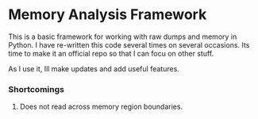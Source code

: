 # Memory Analysis Framework

This is a basic framework for working with raw dumps 
and memory in Python.  I have re-written this code 
several times on several occasions.  Its time to make
it an official repo so that I can focu on other stuff.

As I use it, Ill make updates and add useful features.


### Shortcomings
1. Does not read across memory region boundaries.